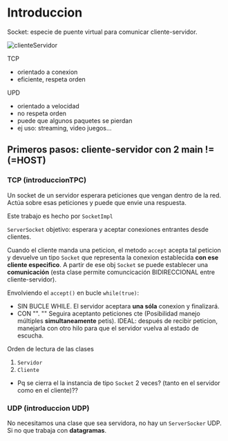 # Introduccion

Socket: especie de puente virtual para comunicar cliente-servidor.

![clienteServidor](../imagenes/clienteServidor.png)

TCP
* orientado a conexion
* eficiente, respeta orden	

UPD
* orientado a velocidad
* no respeta orden
* puede que algunos paquetes se pierdan
* ej uso: streaming, video juegos…


## Primeros pasos: cliente-servidor con 2 main != (=HOST)

### TCP (introduccionTPC)

Un socket de un servidor esperara peticiones que vengan dentro de la red.
Actúa sobre esas peticiones y puede que envie una respuesta.

Este trabajo es hecho por `SocketImpl` 

`ServerSocket` objetivo: esperara y aceptar conexiones entrantes desde clientes.

Cuando el cliente manda una peticion, el metodo `accept` acepta tal peticion 
y devuelve un tipo `Socket` que representa la conexion establecida **con ese
cliente especifico**. A partir de ese obj `Socket` se puede establecer una
**comunicación** (esta clase permite comuncicación BIDIRECCIONAL entre
cliente-servidor).

Envolviendo el `accept()` en bucle `while(true)`:
* SIN BUCLE WHILE. El servidor aceptara **una sóla** conexion y finalizará.
* CON "". "" Seguira aceptanto peticiones cte (Posibilidad manejo múltiples **simultaneamente** 
petis). IDEAL: después de recibir peticion, manejarla con otro hilo para que 
el servidor vuelva al estado de escucha.

Orden de lectura de las clases
1. `Servidor`
2. `Cliente`


* Pq se cierra el la instancia de tipo `Socket` 2 veces? (tanto en el servidor
como en el cliente)??

### UDP (introduccion UDP)

No necesitamos una clase que sea servidora, no hay un `ServerSocker` UDP. Si no que
trabaja con **datagramas**.




